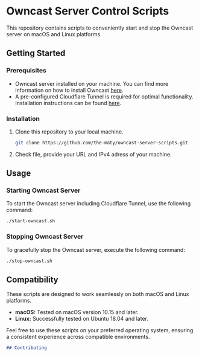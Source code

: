 # Owncast Server Control Scripts

This repository contains scripts to conveniently start and stop the Owncast server on macOS and Linux platforms.

## Getting Started

### Prerequisites

- Owncast server installed on your machine. You can find more information on how to install Owncast [here](https://owncast.online/docs/).
- A pre-configured Cloudflare Tunnel is required for optimal functionality. Installation instructions can be found [here](https://www.linkedin.com/pulse/cloudflare-tunnel-setup-docker-christian-rune).

### Installation

1. Clone this repository to your local machine.

   ```bash
   git clone https://github.com/the-maty/owncast-server-scripts.git
   ```

2. Check file, provide your URL and IPv4 adress of your machine.

## Usage

### Starting Owncast Server

To start the Owncast server including Cloudflare Tunnel, use the following command:

```bash
./start-owncast.sh
```
### Stopping Owncast Server

To gracefully stop the Owncast server, execute the following command:

```bash
./stop-owncast.sh
```

## Compatibility

These scripts are designed to work seamlessly on both macOS and Linux platforms.

- **macOS:** Tested on macOS version 10.15 and later.
- **Linux:** Successfully tested on Ubuntu 18.04 and later.

Feel free to use these scripts on your preferred operating system, ensuring a consistent experience across compatible environments.

```markdown
## Contributing
